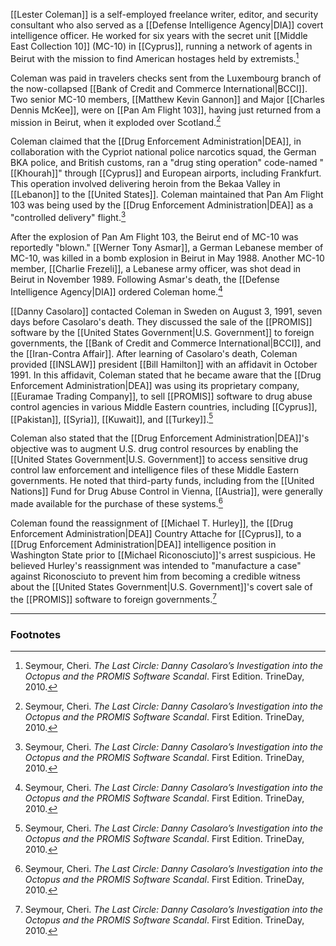 [[Lester Coleman]] is a self-employed freelance writer, editor, and security consultant who also served as a [[Defense Intelligence Agency|DIA]] covert intelligence officer. He worked for six years with the secret unit [[Middle East Collection 10]] (MC-10) in [[Cyprus]], running a network of agents in Beirut with the mission to find American hostages held by extremists.[^1]

Coleman was paid in travelers checks sent from the Luxembourg branch of the now-collapsed [[Bank of Credit and Commerce International|BCCI]]. Two senior MC-10 members, [[Matthew Kevin Gannon]] and Major [[Charles Dennis McKee]], were on [[Pan Am Flight 103]], having just returned from a mission in Beirut, when it exploded over Scotland.[^1]

Coleman claimed that the [[Drug Enforcement Administration|DEA]], in collaboration with the Cypriot national police narcotics squad, the German BKA police, and British customs, ran a "drug sting operation" code-named "[[Khourah]]" through [[Cyprus]] and European airports, including Frankfurt. This operation involved delivering heroin from the Bekaa Valley in [[Lebanon]] to the [[United States]]. Coleman maintained that Pan Am Flight 103 was being used by the [[Drug Enforcement Administration|DEA]] as a "controlled delivery" flight.[^1]

After the explosion of Pan Am Flight 103, the Beirut end of MC-10 was reportedly "blown." [[Werner Tony Asmar]], a German Lebanese member of MC-10, was killed in a bomb explosion in Beirut in May 1988. Another MC-10 member, [[Charlie Frezeli]], a Lebanese army officer, was shot dead in Beirut in November 1989. Following Asmar's death, the [[Defense Intelligence Agency|DIA]] ordered Coleman home.[^1]

[[Danny Casolaro]] contacted Coleman in Sweden on August 3, 1991, seven days before Casolaro's death. They discussed the sale of the [[PROMIS]] software by the [[United States Government|U.S. Government]] to foreign governments, the [[Bank of Credit and Commerce International|BCCI]], and the [[Iran-Contra Affair]]. After learning of Casolaro's death, Coleman provided [[INSLAW]] president [[Bill Hamilton]] with an affidavit in October 1991. In this affidavit, Coleman stated that he became aware that the [[Drug Enforcement Administration|DEA]] was using its proprietary company, [[Euramae Trading Company]], to sell [[PROMIS]] software to drug abuse control agencies in various Middle Eastern countries, including [[Cyprus]], [[Pakistan]], [[Syria]], [[Kuwait]], and [[Turkey]].[^1]

Coleman also stated that the [[Drug Enforcement Administration|DEA]]'s objective was to augment U.S. drug control resources by enabling the [[United States Government|U.S. Government]] to access sensitive drug control law enforcement and intelligence files of these Middle Eastern governments. He noted that third-party funds, including from the [[United Nations]] Fund for Drug Abuse Control in Vienna, [[Austria]], were generally made available for the purchase of these systems.[^1]

Coleman found the reassignment of [[Michael T. Hurley]], the [[Drug Enforcement Administration|DEA]] Country Attache for [[Cyprus]], to a [[Drug Enforcement Administration|DEA]] intelligence position in Washington State prior to [[Michael Riconosciuto]]'s arrest suspicious. He believed Hurley's reassignment was intended to "manufacture a case" against Riconosciuto to prevent him from becoming a credible witness about the [[United States Government|U.S. Government]]'s covert sale of the [[PROMIS]] software to foreign governments.[^1]

---
### Footnotes

[^1]: Seymour, Cheri. *The Last Circle: Danny Casolaro’s Investigation into the Octopus and the PROMIS Software Scandal*. First Edition. TrineDay, 2010.